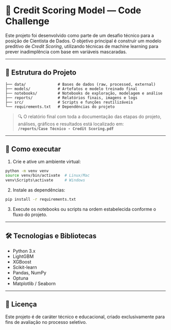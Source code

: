 # 🧠 Credit Scoring Model — Code Challenge

Este projeto foi desenvolvido como parte de um desafio técnico para a posição de Cientista de Dados. O objetivo principal é construir um modelo preditivo de *Credit Scoring*, utilizando técnicas de machine learning para prever inadimplência com base em variáveis mascaradas.

---

## 📁 Estrutura do Projeto

```
├── data/              # Bases de dados (raw, processed, external)
├── models/            # Artefatos e modelo treinado final
├── notebooks/         # Notebooks de exploração, modelagem e análise
├── reports/           # Relatórios finais, imagens e logs
├── src/               # Scripts e funções reutilizáveis
└── requirements.txt   # Dependências do projeto
```

> 🔍 O relatório final com toda a documentação das etapas do projeto, análises, gráficos e resultados está localizado em:  
> **`/reports/Case Técnico - Credit Scoring.pdf`**

---

## 🚀 Como executar

1. Crie e ative um ambiente virtual:
```bash
python -m venv venv
source venv/bin/activate  # Linux/Mac
venv\Scripts\activate     # Windows
```

2. Instale as dependências:
```bash
pip install -r requirements.txt
```

3. Execute os notebooks ou scripts na ordem estabelecida conforme o fluxo do projeto.

---

## 🛠️ Tecnologias e Bibliotecas

- Python 3.x
- LightGBM
- XGBoost
- Scikit-learn
- Pandas, NumPy
- Optuna
- Matplotlib / Seaborn

---

## 📄 Licença

Este projeto é de caráter técnico e educacional, criado exclusivamente para fins de avaliação no processo seletivo.
